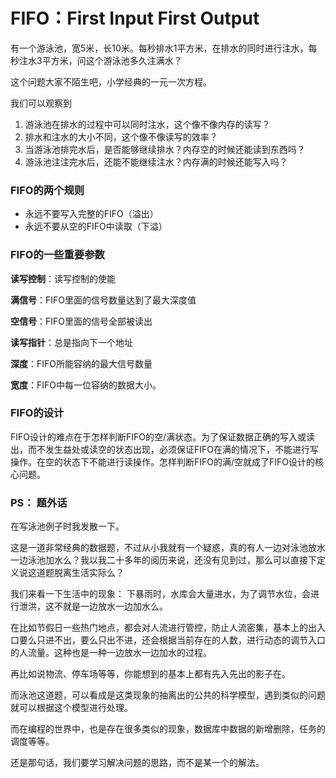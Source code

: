 # FIFO：First Input First Output

有一个游泳池，宽5米，长10米。每秒排水1平方米，在排水的同时进行注水，每秒注水3平方米，问这个游泳池多久注满水？

这个问题大家不陌生吧，小学经典的一元一次方程。

我们可以观察到
1.  游泳池在排水的过程中可以同时注水，这个像不像内存的读写？
2.  排水和注水的大小不同，这个像不像读写的效率？
3. 当游泳池排完水后，是否能够继续排水？内存空的时候还能读到东西吗？
4.  游泳池注注完水后，还能不能继续注水？内存满的时候还能写入吗？

### FIFO的两个规则
-   永远不要写入完整的FIFO（溢出）
-   永远不要从空的FIFO中读取（下溢）

### FIFO的一些重要参数

**读写控制**：读写控制的使能

**满信号**：FIFO里面的信号数量达到了最大深度值

**空信号**：FIFO里面的信号全部被读出

**读写指针**：总是指向下一个地址

**深度**：FIFO所能容纳的最大信号数量

**宽度**：FIFO中每一位容纳的数据大小。

### FIFO的设计
FIFO设计的难点在于怎样判断FIFO的空/满状态。为了保证数据正确的写入或读出，而不发生益处或读空的状态出现，必须保证FIFO在满的情况下，不能进行写操作。在空的状态下不能进行读操作。怎样判断FIFO的满/空就成了FIFO设计的核心问题。

### PS： 题外话

在写泳池例子时我发散一下。

这是一道非常经典的数据题，不过从小我就有一个疑惑，真的有人一边对泳池放水一边泳池加水么？我以我二十多年的阅历来说，还没有见到过，那么可以直接下定义说这道题脱离生活实际么？

我们来看一下生活中的现象：
下暴雨时，水库会大量进水，为了调节水位，会进行泄洪，这不就是一边放水一边加水么。

在比如节假日一些热门地点，都会对人流进行管控，防止人流密集，基本上的出入口要么只进不出，要么只出不进，还会根据当前存在的人数，进行动态的调节入口的人流量。这种也是一种一边放水一边加水的过程。

再比如说物流、停车场等等，你能想到的基本上都有先入先出的影子在。

而泳池这道题，可以看成是这类现象的抽离出的公共的科学模型，遇到类似的问题就可以根据这个模型进行处理。

而在编程的世界中，也是存在很多类似的现象，数据库中数据的新增删除，任务的调度等等。

还是那句话，我们要学习解决问题的思路，而不是某一个的解法。